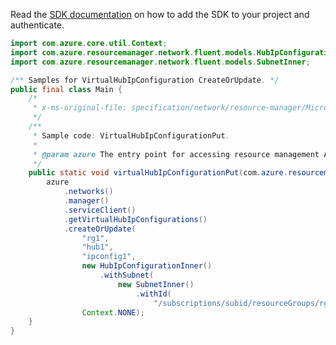 Read the [SDK documentation](https://github.com/Azure/azure-sdk-for-java/blob/azure-resourcemanager_2.12.0/sdk/resourcemanager/azure-resourcemanager/README.md) on how to add the SDK to your project and authenticate.

```java
import com.azure.core.util.Context;
import com.azure.resourcemanager.network.fluent.models.HubIpConfigurationInner;
import com.azure.resourcemanager.network.fluent.models.SubnetInner;

/** Samples for VirtualHubIpConfiguration CreateOrUpdate. */
public final class Main {
    /*
     * x-ms-original-file: specification/network/resource-manager/Microsoft.Network/stable/2021-05-01/examples/VirtualHubIpConfigurationPut.json
     */
    /**
     * Sample code: VirtualHubIpConfigurationPut.
     *
     * @param azure The entry point for accessing resource management APIs in Azure.
     */
    public static void virtualHubIpConfigurationPut(com.azure.resourcemanager.AzureResourceManager azure) {
        azure
            .networks()
            .manager()
            .serviceClient()
            .getVirtualHubIpConfigurations()
            .createOrUpdate(
                "rg1",
                "hub1",
                "ipconfig1",
                new HubIpConfigurationInner()
                    .withSubnet(
                        new SubnetInner()
                            .withId(
                                "/subscriptions/subid/resourceGroups/rg1/providers/Microsoft.Network/virtualNetworks/vnet1/subnets/subnet1")),
                Context.NONE);
    }
}
```
